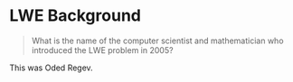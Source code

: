 # LWE Background

> What is the name of the computer scientist and mathematician who introduced the LWE problem in 2005?

This was Oded Regev.
